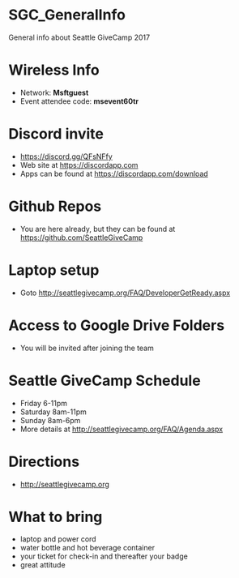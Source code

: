 # SGC_GeneralInfo
General info about Seattle GiveCamp 2017

# Wireless Info
- Network: **Msftguest**
- Event attendee code: **msevent60tr**

# Discord invite
- https://discord.gg/QFsNFfy
- Web site at https://discordapp.com
- Apps can be found at https://discordapp.com/download

# Github Repos
- You are here already, but they can be found at https://github.com/SeattleGiveCamp

# Laptop setup
- Goto http://seattlegivecamp.org/FAQ/DeveloperGetReady.aspx

# Access to Google Drive Folders
- You will be invited after joining the team

# Seattle GiveCamp Schedule
- Friday 6-11pm
- Saturday 8am-11pm
- Sunday 8am-6pm
- More details at http://seattlegivecamp.org/FAQ/Agenda.aspx

# Directions
- http://seattlegivecamp.org

# What to bring
- laptop and power cord
- water bottle and hot beverage container
- your ticket for check-in and thereafter your badge
- great attitude
